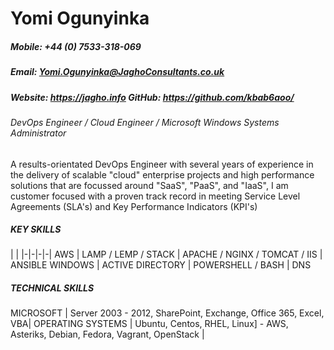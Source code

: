 # Yomi Ogunyinka
##### Mobile: +44 (0) 7533-318-069
##### Email: Yomi.Ogunyinka@JaghoConsultants.co.uk
##### Website: https://jagho.info GitHub: https://github.com/kbab6aoo/

###### DevOps Engineer / Cloud Engineer / Microsoft Windows Systems Administrator

A results-orientated DevOps Engineer with several years of experience in the delivery of scalable "cloud" enterprise projects and high performance solutions that are focussed around "SaaS", "PaaS", and "IaaS", I am customer focused with a proven track record in meeting Service Level Agreements (SLA's) and Key Performance Indicators (KPI's)

##### KEY SKILLS

| | 
|-|-|-|-|
AWS | LAMP / LEMP / STACK | APACHE / NGINX / TOMCAT / IIS | ANSIBLE
WINDOWS | ACTIVE DIRECTORY | POWERSHELL / BASH | DNS

##### TECHNICAL SKILLS

MICROSOFT | Server 2003 - 2012, SharePoint, Exchange, Office 365, Excel, VBA|
OPERATING SYSTEMS | Ubuntu, Centos, RHEL, Linux] - AWS, Asteriks, Debian, Fedora, Vagrant, OpenStack |

